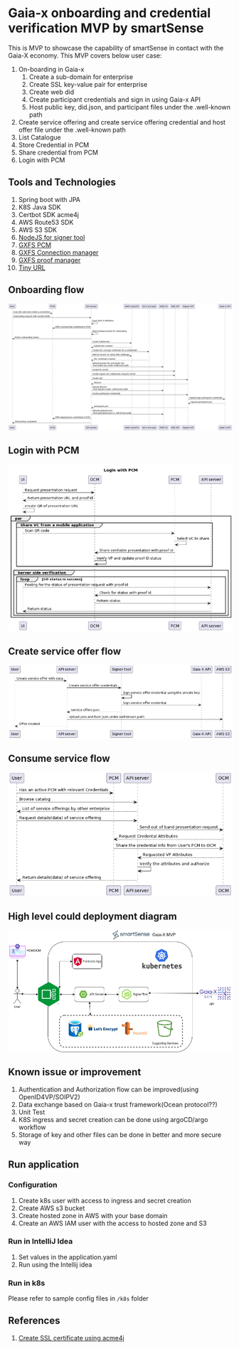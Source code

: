 # Gaia-x onboarding and credential verification MVP by smartSense

This is MVP to showcase the capability of smartSense in contact with the Gaia-X economy.
This MVP covers below user case:

1. On-boarding in Gaia-x
    1. Create a sub-domain for enterprise
    2. Create SSL key-value pair for enterprise
    3. Create web did
    4. Create participant credentials and sign in using Gaia-x API
    5. Host public key, did.json, and participant files under the .well-known path
2. Create service offering and create service offering credential and host offer file under the .well-known path
3. List Catalogue
4. Store Credential in PCM
5. Share credential from PCM
6. Login with PCM

## Tools and Technologies

1. Spring boot with JPA
2. K8S Java SDK
3. Certbot SDK acme4j
4. AWS Route53 SDK
5. AWS S3 SDK
6. [NodeJS for signer tool](https://github.com/smartSenseSolutions/smartsense-gaia-x-signer)
7. [GXFS PCM](https://apps.apple.com/in/app/gxfs-pcm/id1662845551)
8. [GXFS Connection manager](https://gitlab.com/gaia-x/data-infrastructure-federation-services/ocm/connection-manager)
9. [GXFS proof manager](https://gitlab.com/gaia-x/data-infrastructure-federation-services/ocm/proof-manager/-/blob/main/swagger.json)
10. [Tiny URL](https://tinyurl.com/)

## Onboarding flow

![onboarding.png](doc%2Fonboarding.png)

## Login with PCM

![Login with PCM.png](doc%2FLogin%20with%20PCM.png)

## Create service offer flow

![Create service offer.png](doc%2FCreate%20service%20offer.png)

## Consume service flow

![Service offer flow.png](doc%2FService%20offer%20flow.png)

## High level could deployment diagram

![Gaia-x MVP.drawio.png](doc%2FGaia-x%20MVP.drawio.png)

## Known issue or improvement

1. Authentication and Authorization flow can be improved(using OpenID4VP/SOIPV2)
2. Data exchange based on Gaia-x trust framework(Ocean protocol??)
3. Unit Test
4. K8S ingress and secret creation can be done using argoCD/argo workflow
5. Storage of key and other files can be done in better and more secure way

## Run application

### Configuration

1. Create k8s user with access to ingress and secret creation
2. Create AWS s3 bucket
3. Create hosted zone in AWS with your base domain
4. Create an AWS IAM user with the access to hosted zone and S3

### Run in IntelliJ Idea

1. Set values in the application.yaml
2. Run using the Intellij idea

### Run in k8s

Please refer to sample config files in ``/k8s`` folder

## References

1. [Create SSL certificate using acme4j](https://github.com/shred/acme4j/blob/master/acme4j-example/src/main/java/org/shredzone/acme4j/example/ClientTest.java)
